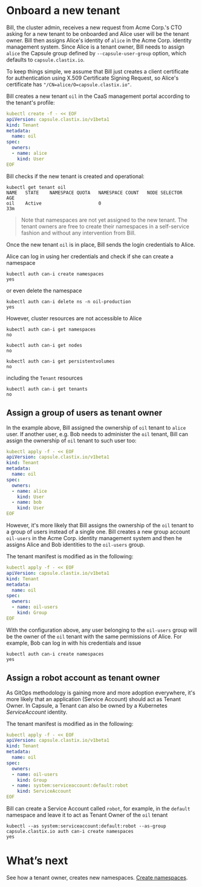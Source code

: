 # Onboard a new tenant
Bill, the cluster admin, receives a new request from Acme Corp.'s CTO asking for a new tenant to be onboarded and Alice user will be the tenant owner. Bill then assigns Alice's identity of `alice` in the Acme Corp. identity management system. Since Alice is a tenant owner, Bill needs to assign `alice` the Capsule group defined by `--capsule-user-group` option, which defaults to `capsule.clastix.io`.

To keep things simple, we assume that Bill just creates a client certificate for authentication using X.509 Certificate Signing Request, so Alice's certificate has `"/CN=alice/O=capsule.clastix.io"`.

Bill creates a new tenant `oil` in the CaaS management portal according to the tenant's profile:

```yaml
kubectl create -f - << EOF
apiVersion: capsule.clastix.io/v1beta1
kind: Tenant
metadata:
  name: oil
spec:
  owners:
  - name: alice
    kind: User
EOF
```

Bill checks if the new tenant is created and operational:

```
kubectl get tenant oil
NAME   STATE    NAMESPACE QUOTA   NAMESPACE COUNT   NODE SELECTOR   AGE
oil    Active                     0                                 33m
```

> Note that namespaces are not yet assigned to the new tenant.
> The tenant owners are free to create their namespaces in a self-service fashion
> and without any intervention from Bill.

Once the new tenant `oil` is in place, Bill sends the login credentials to Alice.

Alice can log in using her credentials and check if she can create a namespace

```
kubectl auth can-i create namespaces
yes
``` 

or even delete the namespace

```
kubectl auth can-i delete ns -n oil-production
yes
```

However, cluster resources are not accessible to Alice

```
kubectl auth can-i get namespaces
no

kubectl auth can-i get nodes
no

kubectl auth can-i get persistentvolumes
no
```

including the `Tenant` resources

```
kubectl auth can-i get tenants
no
```

## Assign a group of users as tenant owner
In the example above, Bill assigned the ownership of `oil` tenant to `alice` user. If another user, e.g. Bob needs to administer the `oil` tenant, Bill can assign the ownership of `oil` tenant to such user too:

```yaml
kubectl apply -f - << EOF
apiVersion: capsule.clastix.io/v1beta1
kind: Tenant
metadata:
  name: oil
spec:
  owners:
  - name: alice
    kind: User
  - name: bob
    kind: User
EOF
```

However, it's more likely that Bill assigns the ownership of the `oil` tenant to a group of users instead of a single one. Bill creates a new group account `oil-users` in the Acme Corp. identity management system and then he assigns Alice and Bob identities to the `oil-users` group.

The tenant manifest is modified as in the following:

```yaml
kubectl apply -f - << EOF
apiVersion: capsule.clastix.io/v1beta1
kind: Tenant
metadata:
  name: oil
spec:
  owners:
  - name: oil-users
    kind: Group
EOF
```

With the configuration above, any user belonging to the `oil-users` group will be the owner of the `oil` tenant with the same permissions of Alice. For example, Bob can log in with his credentials and issue

```
kubectl auth can-i create namespaces
yes
```

## Assign a robot account as tenant owner

As GitOps methodology is gaining more and more adoption everywhere, it's more likely that an application (Service Account) should act as Tenant Owner. In Capsule, a Tenant can also be owned by a Kubernetes _ServiceAccount_ identity.

The tenant manifest is modified as in the following:

```yaml
kubectl apply -f - << EOF
apiVersion: capsule.clastix.io/v1beta1
kind: Tenant
metadata:
  name: oil
spec:
  owners:
  - name: oil-users
    kind: Group
  - name: system:serviceaccount:default:robot
    kind: ServiceAccount
EOF
```

Bill can create a Service Account called `robot`, for example, in the `default` namespace and leave it to act as Tenant Owner of the `oil` tenant

```
kubectl --as system:serviceaccount:default:robot --as-group capsule.clastix.io auth can-i create namespaces
yes
```

# What’s next
See how a tenant owner, creates new namespaces. [Create namespaces](./create-namespaces.md).
